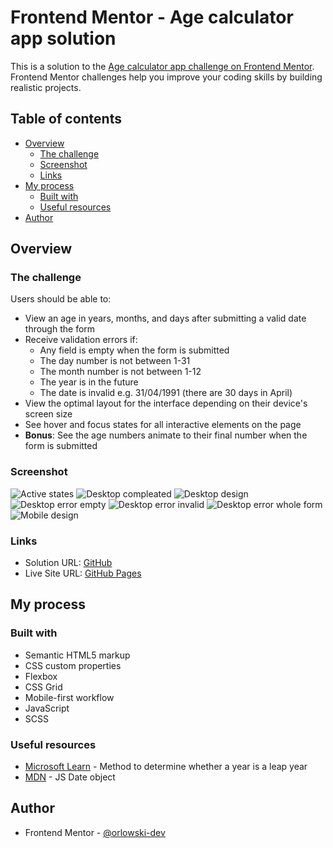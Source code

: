 # Frontend Mentor - Age calculator app solution

This is a solution to the [Age calculator app challenge on Frontend Mentor](https://www.frontendmentor.io/challenges/age-calculator-app-dF9DFFpj-Q). Frontend Mentor challenges help you improve your coding skills by building realistic projects. 

## Table of contents

- [Overview](#overview)
  - [The challenge](#the-challenge)
  - [Screenshot](#screenshot)
  - [Links](#links)
- [My process](#my-process)
  - [Built with](#built-with)
  - [Useful resources](#useful-resources)
- [Author](#author)

## Overview

### The challenge

Users should be able to:

- View an age in years, months, and days after submitting a valid date through the form
- Receive validation errors if:
  - Any field is empty when the form is submitted
  - The day number is not between 1-31
  - The month number is not between 1-12
  - The year is in the future
  - The date is invalid e.g. 31/04/1991 (there are 30 days in April)
- View the optimal layout for the interface depending on their device's screen size
- See hover and focus states for all interactive elements on the page
- **Bonus**: See the age numbers animate to their final number when the form is submitted

### Screenshot

![Active states](./assets/images/ss/active-states.png)
![Desktop compleated](./assets/images/ss/desktop-compleated.png)
![Desktop design](./assets/images/ss/desktop-design.png)
![Desktop error empty](./assets/images/ss/desktop-error-empty.png)
![Desktop error invalid](./assets/images/ss/desktop-error-invalid.png)
![Desktop error whole form](./assets/images/ss/desktop-error-whole-form.png)
![Mobile design](./assets/images/ss/mobile-design.png)

### Links

- Solution URL: [GitHub](https://github.com/orlowski-dev/orlowski-dev.github.io/tree/main/age-calculator-app)
- Live Site URL: [GitHub Pages](https://orlowski-dev.github.io/age-calculator-app/)

## My process

### Built with

- Semantic HTML5 markup
- CSS custom properties
- Flexbox
- CSS Grid
- Mobile-first workflow
- JavaScript
- SCSS

### Useful resources

- [Microsoft Learn](https://learn.microsoft.com/en-US/office/troubleshoot/excel/determine-a-leap-year) - Method to determine whether a year is a leap year
- [MDN](https://developer.mozilla.org/en-US/docs/Web/JavaScript/Reference/Global_Objects/Date) - JS Date object


## Author


- Frontend Mentor - [@orlowski-dev](https://www.frontendmentor.io/profile/orlowski-dev)